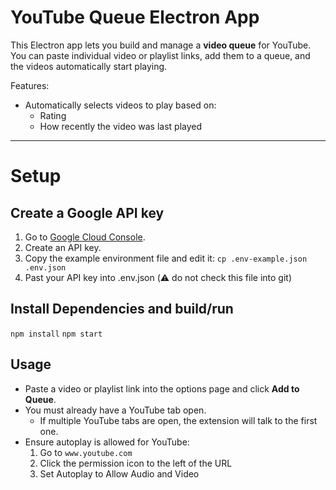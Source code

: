 # YouTube Queue Electron App

This Electron app lets you build and manage a **video queue** for YouTube.  
You can paste individual video or playlist links, add them to a queue, and the videos automatically start playing.

Features:

- Automatically selects videos to play based on:
  - Rating
  - How recently the video was last played

---

# Setup

## Create a Google API key

1. Go to [Google Cloud Console](https://console.cloud.google.com/apis/credentials).
2. Create an API key.
3. Copy the example environment file and edit it:
   `cp .env-example.json .env.json`
4. Past your API key into .env.json (⚠️ do not check this file into git)

## Install Dependencies and build/run

`npm install`
`npm start`

## Usage

- Paste a video or playlist link into the options page and click **Add to Queue**.
- You must already have a YouTube tab open.
  - If multiple YouTube tabs are open, the extension will talk to the first one.
- Ensure autoplay is allowed for YouTube:
  1. Go to `www.youtube.com`
  2. Click the permission icon to the left of the URL
  3. Set Autoplay to Allow Audio and Video
